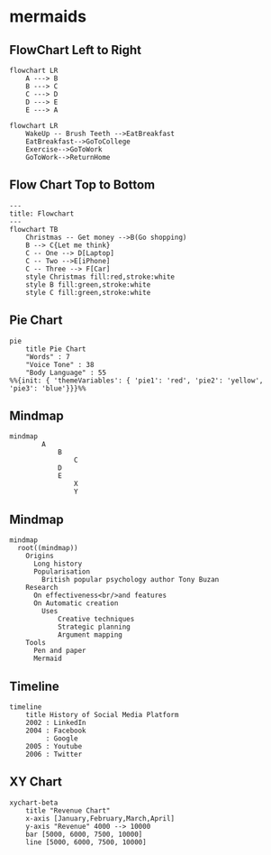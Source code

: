 # mermaids

## FlowChart Left to Right

```mermaid
flowchart LR
    A ---> B
    B ---> C
    C ---> D
    D ---> E
    E ---> A
```


``` mermaid
flowchart LR
    WakeUp -- Brush Teeth -->EatBreakfast
    EatBreakfast-->GoToCollege
    Exercise-->GoToWork
    GoToWork-->ReturnHome
```



## Flow Chart Top to Bottom


```mermaid
---
title: Flowchart
---
flowchart TB
    Christmas -- Get money -->B(Go shopping)
    B --> C{Let me think}
    C -- One --> D[Laptop] 
    C -- Two -->E[iPhone]
    C -- Three --> F[Car]
    style Christmas fill:red,stroke:white
    style B fill:green,stroke:white
    style C fill:green,stroke:white
```


## Pie Chart


``` mermaid
pie 
    title Pie Chart
    "Words" : 7
    "Voice Tone" : 38
    "Body Language" : 55
%%{init: { 'themeVariables': { 'pie1': 'red', 'pie2': 'yellow', 'pie3': 'blue'}}}%%   
```


## Mindmap


``` mermaid
mindmap
        A
            B
                C
            D
            E
                X
                Y
```


## Mindmap


``` mermaid
mindmap
  root((mindmap))
    Origins
      Long history
      Popularisation
        British popular psychology author Tony Buzan
    Research
      On effectiveness<br/>and features
      On Automatic creation
        Uses
            Creative techniques
            Strategic planning
            Argument mapping
    Tools
      Pen and paper
      Mermaid
```


## Timeline


```mermaid
timeline
    title History of Social Media Platform
    2002 : LinkedIn
    2004 : Facebook
         : Google
    2005 : Youtube
    2006 : Twitter
```

## XY Chart 


```mermaid
xychart-beta
    title "Revenue Chart"
    x-axis [January,February,March,April]
    y-axis "Revenue" 4000 --> 10000
    bar [5000, 6000, 7500, 10000]
    line [5000, 6000, 7500, 10000]
```
